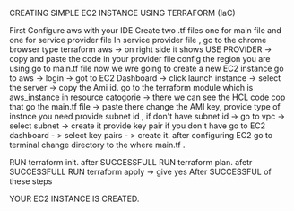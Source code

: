 CREATING SIMPLE EC2 INSTANCE USING TERRAFORM (IaC)

First Configure aws with your IDE
Create two .tf files
one for main file and one for service provider file
In service provider file , go to the chrome browser type terraform aws -> on right side it shows USE PROVIDER -> copy and paste the code in your provider file 
config the region you are using
go to main.tf file now we wre going to create a new EC2 instance 
go to aws -> login -> got to EC2 Dashboard -> click launch instance  -> select the server -> copy the Ami id.
go to the terraform module which is aws_instance in resource catogorie ->  there we can see the HCL code cop that go the main.tf file ->  paste there change the AMI key, provide type of instnce you need 
provide subnet id , if don't have subnet id -> go to vpc -> select subnet -> create it
provide key pair if you don't have go to EC2 dashboard - > select key pairs - > create it.
 after configuring EC2 
 go to terminal change directory to the where main.tf .

 RUN terraform init. after SUCCESSFULL
 RUN terraform plan. afetr SUCCESSFULL
 RUN terraform apply -> give yes
 After SUCCESSFUL of these steps 

 YOUR EC2 INSTANCE IS CREATED.
 
